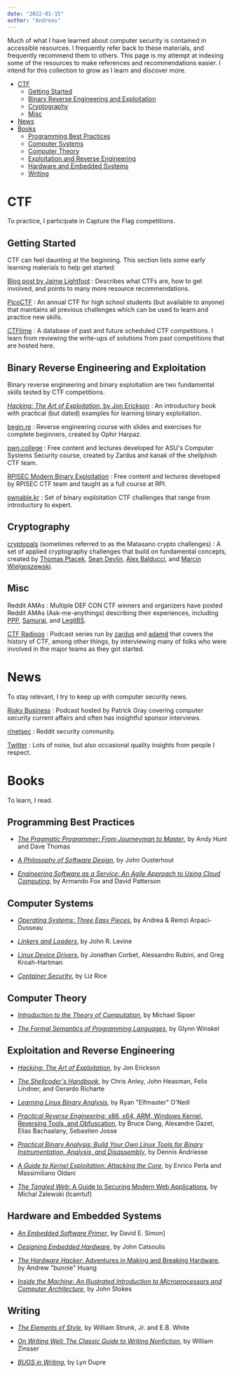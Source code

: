 ```yaml
---
date: "2022-01-15"
author: "Andreas"
---
```


Much of what I have learned about computer security is contained in accessible
resources. I frequently refer back to these materials, and frequently recommend
them to others. This page is my attempt at indexing some of the resources to
make references and recommendations easier. I intend for this collection to
grow as I learn and discover more.

<!-- vim-markdown-toc GitLab -->

* [CTF](#ctf)
    * [Getting Started](#getting-started)
    * [Binary Reverse Engineering and Exploitation](#binary-reverse-engineering-and-exploitation)
    * [Cryptography](#cryptography)
    * [Misc](#misc)
* [News](#news)
* [Books](#books)
    * [Programming Best Practices](#programming-best-practices)
    * [Computer Systems](#computer-systems)
    * [Computer Theory](#computer-theory)
    * [Exploitation and Reverse Engineering](#exploitation-and-reverse-engineering)
    * [Hardware and Embedded Systems](#hardware-and-embedded-systems)
    * [Writing](#writing)

<!-- vim-markdown-toc -->

# CTF

To practice, I participate in Capture the Flag competitions.

## Getting Started

CTF can feel daunting at the beginning. This section lists some early learning
materials to help get started:

[Blog post by Jaime Lightfoot](https://jaimelightfoot.com/blog/so-you-want-to-ctf-a-beginners-guide/)
: Describes what CTFs are, how to get involved, and points to many more
resource recommendations.

[PicoCTF](https://play.picoctf.org/)
: An annual CTF for high school students (but available to anyone) that
maintains all previous challenges which can be used to learn and practice new
skills.

[CTFtime](https://ctftime.org/)
: A database of past and future scheduled CTF competitions. I learn from
reviewing the write-ups of solutions from past competitions that are hosted
here.

## Binary Reverse Engineering and Exploitation

Binary reverse engineering and binary exploitation are two fundamental skills
tested by CTF competitions.

[*Hacking: The Art of Exploitation*, by Jon Erickson](https://www.amazon.com/Hacking-Art-Exploitation-Jon-Erickson/dp/1593271441)
: An introductory book with practical (but dated) examples for learning binary
exploitation.

[begin.re](https://begin.re)
: Reverse engineering course with slides and exercises for complete beginners,
created by Ophir Harpaz.

[pwn.college](https://pwn.college)
: Free content and lectures developed for ASU's Computer Systems Security
course, created by Zardus and kanak of the shellphish CTF team.

[RPISEC Modern Binary Exploitation](https://github.com/RPISEC/MBE)
: Free content and lectures developed by RPISEC CTF team and taught as a full
course at RPI.

[pwnable.kr](https://pwnable.kr)
: Set of binary exploitation CTF challenges that range from introductory to
expert.

## Cryptography

[cryptopals](https://cryptopals.com/) (sometimes referred to as the Matasano crypto challenges)
: A set of applied cryptography challenges that build on fundamental concepts,
created by
[Thomas Ptacek](https://twitter.com/tqbf),
[Sean Devlin](https://twitter.com/spdevlin),
[Alex Balducci](https://twitter.com/iamalexalright), and
[Marcin Wielgoszewski](https://twitter.com/marcinw).

## Misc

Reddit AMAs
: Multiple DEF CON CTF winners and organizers have posted Reddit AMAs
(Ask-me-anythings) describing their experiences, including
[PPP](https://www.reddit.com/r/netsec/comments/1k1oh4/we_are_the_plaid_parliament_of_pwning_ask_us/),
[Samurai](https://www.reddit.com/r/netsec/comments/y0nnu/we_are_samurai_ctf_and_we_won_defcon_ctf_this/), and
[LegitBS](https://www.reddit.com/r/Defcon/comments/q8bq31/we_are_legitimate_business_syndicate_def_con_ctf/).

[CTF Radiooo](https://ctfradi.ooo/)
: Podcast series run by [zardus](https://twitter.com/zardus) and
[adamd](https://twitter.com/adamdoupe) that covers the history of CTF, among
other things, by interviewing many of folks who were involved in the major
teams as they got started.

# News

To stay relevant, I try to keep up with computer security news.

[Risky Business](https://risky.biz/)
: Podcast hosted by Patrick Gray covering computer security current affairs and
often has insightful sponsor interviews.

[r/netsec](https://www.reddit.com/r/netsec/)
: Reddit security community.

[Twitter](https://www.twitter.com/__huckfinn__)
: Lots of noise, but also occasional quality insights from people I respect.

# Books

To learn, I read.

## Programming Best Practices

* [*The Pragmatic Programmer: From Journeyman to Master*](https://www.amazon.com/Pragmatic-Programmer-Journeyman-Master/dp/020161622X), by Andy Hunt and Dave Thomas

* [*A Philosophy of Software Design*](https://www.amazon.com/Philosophy-Software-Design-John-Ousterhout/dp/1732102201), by John Ousterhout

* [*Engineering Software as a Service: An Agile Approach to Using Cloud Computing*](http://www.saasbook.info/), by Armando Fox and David Patterson

## Computer Systems

* [*Operating Systems: Three Easy Pieces*](https://pages.cs.wisc.edu/~remzi/OSTEP/), by Andrea & Remzi Arpaci-Dusseau

* [*Linkers and Loaders*](https://www.amazon.com/Linkers-Kaufmann-Software-Engineering-Programming/dp/1558604960), by John R. Levine

* [*Linux Device Drivers*](https://lwn.net/Kernel/LDD3/), by Jonathan Corbet, Alessandro Rubini, and Greg Kroah-Hartman

* [*Container Security*](https://www.amazon.com/Container-Security-Fundamental-Containerized-Applications/dp/1492056707), by Liz Rice

## Computer Theory

* [*Introduction to the Theory of Computation*](https://www.amazon.com/Introduction-Theory-Computation-Michael-Sipser/dp/113318779X), by Michael Sipser

* [*The Formal Semantics of Programming Languages*](https://www.amazon.com/Formal-Semantics-Programming-Languages-Winskel/dp/0262731037), by Glynn Winskel

## Exploitation and Reverse Engineering

* [*Hacking: The Art of Exploitation*](https://www.amazon.com/Hacking-Art-Exploitation-Jon-Erickson/dp/1593271441), by Jon Erickson

* [*The Shellcoder's Handbook*](https://www.amazon.com/Shellcoders-Handbook-Discovering-Exploiting-Security/dp/047008023X), by Chris Anley, John Heasman, Felix Lindner,
and Gerardo Richarte

* [*Learning Linux Binary Analysis*](https://www.amazon.com/Learning-Binary-Analysis-elfmaster-ONeill/dp/1782167102), by Ryan "Elfmaster" O'Neill

* [*Practical Reverse Engineering*: x86, x64, ARM, Windows Kernel, Reversing Tools, and Obfuscation](https://www.amazon.com/Practical-Reverse-Engineering-Reversing-Obfuscation/dp/1118787315), by Bruce Dang, Alexandre Gazet, Elias Bachaalany, Sebastien Josse

* [*Practical Binary Analysis: Build Your Own Linux Tools for Binary Instrumentation, Analysis, and Disassembly*](https://www.amazon.com/Practical-Binary-Analysis-Instrumentation-Disassembly/dp/1593279124), by Dennis Andriesse

* [*A Guide to Kernel Exploitation: Attacking the Core*](https://www.amazon.com/Guide-Kernel-Exploitation-Attacking-Core/dp/1597494860), by Enrico Perla and Massimiliano Oldani


* [*The Tangled Web*: A Guide to Securing Modern Web Applications](https://www.amazon.com/Tangled-Web-Securing-Modern-Applications/dp/1593273886), by Michal Zalewski (lcamtuf)

## Hardware and Embedded Systems

* [*An Embedded Software Primer*](https://www.amazon.com/Embedded-Software-Primer-David-Simon/dp/020161569X), by David E. Simon]

* [*Designing Embedded Hardware*](https://www.amazon.com/Designing-Embedded-Hardware-Computers-Devices/dp/0596007558), by John Catsoulis

* [*The Hardware Hacker*: Adventures in Making and Breaking Hardware](https://www.amazon.com/Hardware-Hacker-Adventures-Making-Breaking/dp/159327758X), by Andrew "bunnie" Huang

* [*Inside the Machine: An Illustrated Introduction to Microprocessors and
Computer Architecture*](https://www.amazon.com/Inside-Machine-Introduction-Microprocessors-Architecture/dp/1593276680), by John Stokes

## Writing

* [*The Elements of Style*](https://www.amazon.com/Elements-Style-Fourth-William-Strunk/dp/020530902X), by William Strunk, Jr. and E.B. White

* [*On Writing Well: The Classic Guide to Writing Nonfiction*](https://www.amazon.com/Writing-Well-Classic-Guide-Nonfiction/dp/0060891548), by William Zinsser

* [*BUGS in Writing*](https://www.amazon.com/BUGS-Writing-Revised-Guide-Debugging/dp/020137921X), by Lyn Dupre
